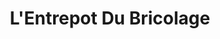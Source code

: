 ---
title: "L'Entrepot Du Bricolage"
url: /chateau-thierry/lentrepot-du-bricolage/
shop: Baumarkt
---